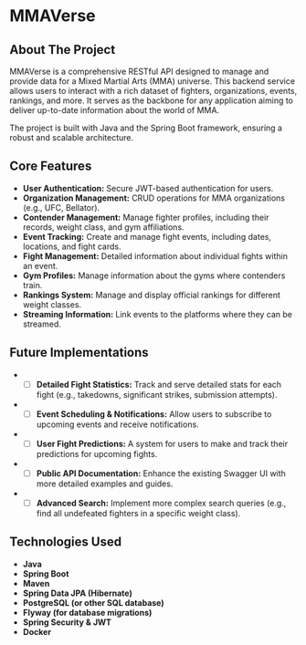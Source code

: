 # MMAVerse

## About The Project

MMAVerse is a comprehensive RESTful API designed to manage and provide data for a Mixed Martial Arts (MMA) universe. This backend service allows users to interact with a rich dataset of fighters, organizations, events, rankings, and more. It serves as the backbone for any application aiming to deliver up-to-date information about the world of MMA.

The project is built with Java and the Spring Boot framework, ensuring a robust and scalable architecture.

## Core Features

*   **User Authentication:** Secure JWT-based authentication for users.
*   **Organization Management:** CRUD operations for MMA organizations (e.g., UFC, Bellator).
*   **Contender Management:** Manage fighter profiles, including their records, weight class, and gym affiliations.
*   **Event Tracking:** Create and manage fight events, including dates, locations, and fight cards.
*   **Fight Management:** Detailed information about individual fights within an event.
*   **Gym Profiles:** Manage information about the gyms where contenders train.
*   **Rankings System:** Manage and display official rankings for different weight classes.
*   **Streaming Information:** Link events to the platforms where they can be streamed.

## Future Implementations

*   - [ ] **Detailed Fight Statistics:** Track and serve detailed stats for each fight (e.g., takedowns, significant strikes, submission attempts).
*   - [ ] **Event Scheduling & Notifications:** Allow users to subscribe to upcoming events and receive notifications.
*   - [ ] **User Fight Predictions:** A system for users to make and track their predictions for upcoming fights.
*    - [ ] **Public API Documentation:** Enhance the existing Swagger UI with more detailed examples and guides.
*   - [ ] **Advanced Search:** Implement more complex search queries (e.g., find all undefeated fighters in a specific weight class).

## Technologies Used

*   **Java**
*   **Spring Boot**
*   **Maven**
*   **Spring Data JPA (Hibernate)**
*   **PostgreSQL (or other SQL database)**
*   **Flyway (for database migrations)**
*   **Spring Security & JWT**
*   **Docker**